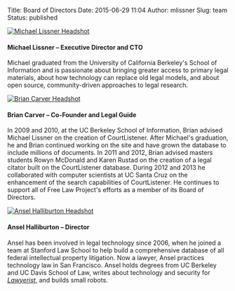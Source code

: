 Title: Board of Directors
Date: 2015-06-29 11:04
Author: mlissner
Slug: team
Status: published

<div class="media">
  <div class="media-left pull-left">
    <a href="http://michaeljaylissner.com">
      <img class="media-object" src="{filename}/images/mlissner-bio-150x150.jpg" alt="Michael Lissner Headshot">
    </a>
  </div>
  <div class="media-body">
    <h4 class="media-heading">Michael Lissner &ndash; Executive Director and CTO</h4>
    <p>Michael graduated from the University of California Berkeley's School of
       Information and is passionate about bringing greater access to primary
       legal materials, about how technology can replace old legal models, and
       about open source, community-driven approaches to legal research.</p>
  </div>
</div>

<div class="media">
  <div class="media-left pull-left">
    <a href="http://www.ischool.berkeley.edu/people/faculty/briancarver">
      <img class="media-object" src="{filename}/images/brian-150x150.jpeg" alt="Brian Carver Headshot">
    </a>
  </div>
  <div class="media-body">
    <h4 class="media-heading">Brian Carver &ndash; Co-Founder and Legal Guide</h4>
    <p>In 2009 and 2010, at the UC Berkeley School of Information, Brian advised
       Michael Lissner on the creation of CourtListener. After Michael's
       graduation, he and Brian continued working on the site and have grown
       the database to include millions of documents. In 2011 and 2012,
       Brian advised masters students Rowyn McDonald and Karen Rustad on the
       creation of a legal citator built on the CourtListener database. During
       2012 and 2013 he collaborated with computer scientists at UC Santa Cruz
       on the enhancement of the search capabilities of CourtListener. He
       continues to support all of Free Law Project's efforts as a member of
       its Board of Directors.</p>
  </div>
</div>

<div class="media">
  <div class="media-left pull-left">
    <a href="https://www.krinternetlaw.com/attorneys/ansel-halliburton-profile">
      <img class="media-object" src="{filename}/images/ansel-150x150.jpg" alt="Ansel Halliburton Headshot">
    </a>
  </div>
  <div class="media-body">
    <h4 class="media-heading">Ansel Halliburton &ndash; Director</h4>
    <p>Ansel has been involved in legal technology since 2006, when he joined a
       team at Stanford Law School to help build a comprehensive database of
       all federal intellectual property litigation. Now a lawyer, Ansel
       practices technology law in San Francisco. Ansel holds degrees from
       UC Berkeley and UC Davis School of Law, writes about technology and
       security for <a href="https://lawyerist.com/author/ansel-halliburton/"><em>Lawyerist</em></a>,
       and builds small robots.</p>
  </div>
</div>
